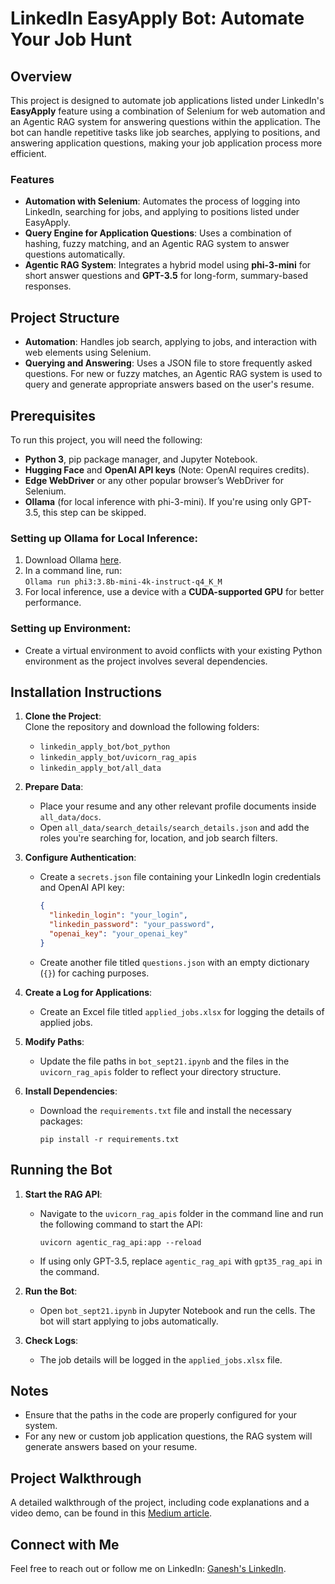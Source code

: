 
# LinkedIn EasyApply Bot: Automate Your Job Hunt

## Overview

This project is designed to automate job applications listed under LinkedIn's **EasyApply** feature using a combination of Selenium for web automation and an Agentic RAG system for answering questions within the application. The bot can handle repetitive tasks like job searches, applying to positions, and answering application questions, making your job application process more efficient.

### Features
- **Automation with Selenium**: Automates the process of logging into LinkedIn, searching for jobs, and applying to positions listed under EasyApply.
- **Query Engine for Application Questions**: Uses a combination of hashing, fuzzy matching, and an Agentic RAG system to answer questions automatically.
- **Agentic RAG System**: Integrates a hybrid model using **phi-3-mini** for short answer questions and **GPT-3.5** for long-form, summary-based responses.

## Project Structure

- **Automation**: Handles job search, applying to jobs, and interaction with web elements using Selenium.
- **Querying and Answering**: Uses a JSON file to store frequently asked questions. For new or fuzzy matches, an Agentic RAG system is used to query and generate appropriate answers based on the user's resume.

## Prerequisites

To run this project, you will need the following:

- **Python 3**, pip package manager, and Jupyter Notebook.
- **Hugging Face** and **OpenAI API keys** (Note: OpenAI requires credits).
- **Edge WebDriver** or any other popular browser’s WebDriver for Selenium.
- **Ollama** (for local inference with phi-3-mini). If you're using only GPT-3.5, this step can be skipped.

### Setting up Ollama for Local Inference:
1. Download Ollama [here](https://ollama.com/).
2. In a command line, run:  
   `Ollama run phi3:3.8b-mini-4k-instruct-q4_K_M`
3. For local inference, use a device with a **CUDA-supported GPU** for better performance.

### Setting up Environment:
- Create a virtual environment to avoid conflicts with your existing Python environment as the project involves several dependencies.

## Installation Instructions

1. **Clone the Project**:  
   Clone the repository and download the following folders:
   - `linkedin_apply_bot/bot_python`
   - `linkedin_apply_bot/uvicorn_rag_apis`
   - `linkedin_apply_bot/all_data`

2. **Prepare Data**:
   - Place your resume and any other relevant profile documents inside `all_data/docs`.
   - Open `all_data/search_details/search_details.json` and add the roles you're searching for, location, and job search filters.

3. **Configure Authentication**:
   - Create a `secrets.json` file containing your LinkedIn login credentials and OpenAI API key:
     ```json
     {
       "linkedin_login": "your_login",
       "linkedin_password": "your_password",
       "openai_key": "your_openai_key"
     }
     ```
   - Create another file titled `questions.json` with an empty dictionary (`{}`) for caching purposes.

4. **Create a Log for Applications**:
   - Create an Excel file titled `applied_jobs.xlsx` for logging the details of applied jobs.

5. **Modify Paths**:
   - Update the file paths in `bot_sept21.ipynb` and the files in the `uvicorn_rag_apis` folder to reflect your directory structure.

6. **Install Dependencies**:
   - Download the `requirements.txt` file and install the necessary packages:
     ```
     pip install -r requirements.txt
     ```

## Running the Bot

1. **Start the RAG API**:
   - Navigate to the `uvicorn_rag_apis` folder in the command line and run the following command to start the API:
     ```
     uvicorn agentic_rag_api:app --reload
     ```
   - If using only GPT-3.5, replace `agentic_rag_api` with `gpt35_rag_api` in the command.

2. **Run the Bot**:
   - Open `bot_sept21.ipynb` in Jupyter Notebook and run the cells. The bot will start applying to jobs automatically.

3. **Check Logs**:
   - The job details will be logged in the `applied_jobs.xlsx` file.

## Notes

- Ensure that the paths in the code are properly configured for your system.
- For any new or custom job application questions, the RAG system will generate answers based on your resume.

## Project Walkthrough

A detailed walkthrough of the project, including code explanations and a video demo, can be found in this [Medium article](https://medium.com/@ganesh_012/automate-your-job-hunt-with-gen-ai-and-selenium-5348ad7f8119).

## Connect with Me

Feel free to reach out or follow me on LinkedIn: [Ganesh's LinkedIn](https://www.linkedin.com/feed/).
